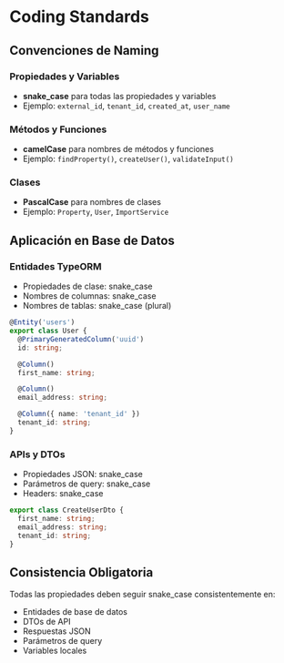 # Coding Standards

## Convenciones de Naming

### Propiedades y Variables
- **snake_case** para todas las propiedades y variables
- Ejemplo: `external_id`, `tenant_id`, `created_at`, `user_name`

### Métodos y Funciones
- **camelCase** para nombres de métodos y funciones
- Ejemplo: `findProperty()`, `createUser()`, `validateInput()`

### Clases
- **PascalCase** para nombres de clases
- Ejemplo: `Property`, `User`, `ImportService`

## Aplicación en Base de Datos

### Entidades TypeORM
- Propiedades de clase: snake_case
- Nombres de columnas: snake_case
- Nombres de tablas: snake_case (plural)

```typescript
@Entity('users')
export class User {
  @PrimaryGeneratedColumn('uuid')
  id: string;

  @Column()
  first_name: string;

  @Column()
  email_address: string;

  @Column({ name: 'tenant_id' })
  tenant_id: string;
}
```

### APIs y DTOs
- Propiedades JSON: snake_case
- Parámetros de query: snake_case
- Headers: snake_case

```typescript
export class CreateUserDto {
  first_name: string;
  email_address: string;
  tenant_id: string;
}
```

## Consistencia Obligatoria

Todas las propiedades deben seguir snake_case consistentemente en:
- Entidades de base de datos
- DTOs de API
- Respuestas JSON
- Parámetros de query
- Variables locales